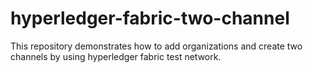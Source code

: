 # hyperledger-fabric-two-channel
This repository demonstrates how to add organizations and create two channels by using hyperledger fabric test network.
